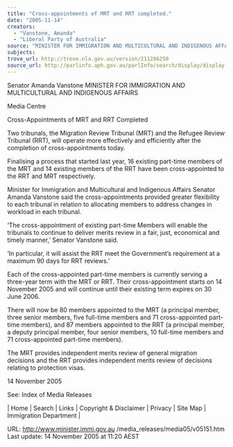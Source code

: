 ```yaml
---
title: "Cross-appointments of MRT and RRT completed."
date: "2005-11-14"
creators:
  - "Vanstone, Amanda"
  - "Liberal Party of Australia"
source: "MINISTER FOR IMMIGRATION AND MULTICULTURAL AND INDIGENOUS AFFAIRS"
subjects:
trove_url: http://trove.nla.gov.au/version/211286250
source_url: http://parlinfo.aph.gov.au/parlInfo/search/display/display.w3p;query=Id%3A%22media/pressrel/9RZH6%22
---
```


 Senator Amanda Vanstone  MINISTER FOR IMMIGRATION AND MULTICULTURAL AND INDIGENOUS AFFAIRS

 Media Centre

 Cross-Appointments of MRT and RRT Completed 

 Two tribunals, the Migration Review Tribunal (MRT) and the Refugee Review Tribunal (RRT), will operate more effectively and efficiently after  the completion of cross-appointments today.

 Finalising a process that started last year, 16 existing part-time members of the MRT and 14 existing members of the RRT have been cross-appointed to the RRT and MRT respectively.

 Minister for Immigration and Multicultural and Indigenous Affairs Senator Amanda Vanstone said the cross-appointments provided greater  flexibility to each tribunal in relation to allocating members to address changes in workload in each tribunal.

 ‘The cross-appointment of existing part-time Members will enable the tribunals to continue to deliver merits review in a fair, just, economical and  timely manner,’ Senator Vanstone said. 

 ‘In particular, it will assist the RRT meet the Government’s requirement at a maximum 90 days for RRT reviews.’

 Each of the cross-appointed part-time members is currently serving a three-year term with the MRT or RRT. Their cross-appointment starts on 14  November 2005 and will continue until their existing term expires on 30 June 2006. 

 There will now be 80 members appointed to the MRT (a principal member, three senior members, five full-time members and 71 cross-appointed  part-time members), and 87 members appointed to the RRT (a principal member, a deputy principal member, four senior members, 10 full-time  members and 71 cross-appointed part-time members).

 The MRT provides independent merits review of general migration decisions and the RRT provides independent merits review of decisions  relating to protection visas.

 14 November 2005

 See: Index of Media Releases

 | Home | Search | Links | Copyright & Disclaimer | Privacy | Site Map | Immigration Department |

 URL: http://www.minister.immi.gov.au /media_releases/media05/v05151.htm  Last update: 14 November 2005 at 11:20 AEST 

 


